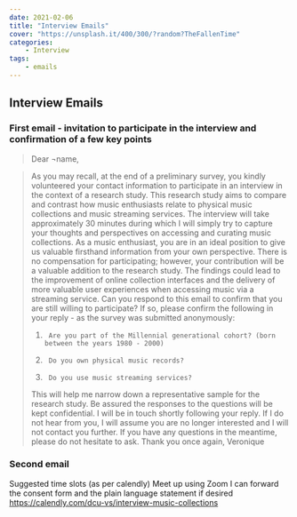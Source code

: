 ```yaml
---
date: 2021-02-06
title: "Interview Emails"
cover: "https://unsplash.it/400/300/?random?TheFallenTime"
categories: 
    - Interview
tags:
    - emails
---
```


## Interview Emails 

### First email - invitation to participate in the interview and confirmation of a few key points

> Dear ¬name,

>As you may recall, at the end of a preliminary survey, you kindly volunteered your contact information to participate in an interview in the context of a research study. This research study aims to compare and contrast how music enthusiasts relate to physical music collections and music streaming services.
The interview will take approximately 30 minutes during which I will simply try to capture your thoughts and perspectives on accessing and curating music collections. As a music enthusiast, you are in an ideal position to give us valuable firsthand information from your own perspective.
There is no compensation for participating; however, your contribution will be a valuable addition to the research study. The findings could lead to the improvement of online collection interfaces and the delivery of more valuable user experiences when accessing music via a streaming service.
Can you respond to this email to confirm that you are still willing to participate?
If so, please confirm the following in your reply - as the survey was submitted anonymously:
>1)      Are you part of the Millennial generational cohort? (born between the years 1980 - 2000)
>2)      Do you own physical music records?
>3)      Do you use music streaming services?
>This will help me narrow down a representative sample for the research study. Be assured the responses to the questions will be kept confidential.
I will be in touch shortly following your reply. If I do not hear from you, I will assume you are no longer interested and I will not contact you further. If you have any questions in the meantime, please do not hesitate to ask.
Thank you once again,
Veronique


### Second email

Suggested time slots (as per calendly)
Meet up using Zoom
I can forward the consent form and the plain language statement if desired
https://calendly.com/dcu-vs/interview-music-collections
